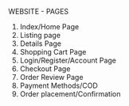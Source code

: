 
WEBSITE - PAGES

1. Index/Home Page
2. Listing page
3. Details Page
4. Shopping Cart Page
5. Login/Register/Account Page
6. Checkout Page
7. Order Review Page
8. Payment Methods/COD
9. Order placement/Confirmation
